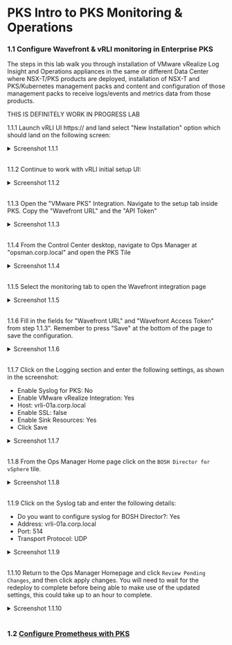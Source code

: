 # PKS Intro to PKS Monitoring & Operations

### 1.1 Configure Wavefront & vRLI monitoring in Enterprise PKS

The steps in this lab walk you through installation of VMware vRealize Log Insight and Operations appliances in the same or different Data Center where NSX-T/PKS products are deployed, installation of NSX-T and PKS/Kubernetes management packs and content and configuration of those management packs to receive logs/events and metrics data from those products.

THIS IS DEFINITELY WORK IN PROGRESS LAB

1.1.1 Launch vRLI UI https://<IP of vRLI server> and land select "New Installation" option which should land on the following screen:

<details><summary>Screenshot 1.1.1</summary>
<img src="Images/vrli1.png">
</details>
<br/>

1.1.2 Continue to work with vRLI initial setup UI:

<details><summary>Screenshot 1.1.2</summary>
<img src="Images/vrli2.png">
</details>
<br/>

1.1.3 Open the "VMware PKS" Integration. Navigate to the setup tab inside PKS. Copy the "Wavefront URL" and the "API Token"

<details><summary>Screenshot 1.1.3</summary>
<img src="Images/vrli3.png">
</details>
<br/>

1.1.4 From the Control Center desktop, navigate to Ops Manager at "opsman.corp.local" and open the PKS Tile

<details><summary>Screenshot 1.1.4</summary>
<img src="Images/vrli4.png">
</details>
<br/>

1.1.5 Select the monitoring tab to open the Wavefront integration page

<details><summary>Screenshot 1.1.5</summary>
<img src="Images/vrli5.png">
</details>
<br/>

1.1.6 Fill in the fields for "Wavefront URL" and "Wavefront Access Token" from step 1.1.3". Remember to press "Save" at the bottom of the page to save the configuration.

<details><summary>Screenshot 1.1.6</summary>
<img src="Images/vrli6.png">
</details>
<br/>

1.1.7 Click on the Logging section and enter the following settings, as shown in the screenshot:

- Enable Syslog for PKS: No
- Enable VMware vRealize Integration: Yes
 - Host: vrli-01a.corp.local
 - Enable SSL: false
 - Enable Sink Resources: Yes
- Click Save

<details><summary>Screenshot 1.1.7</summary>
<img src="Images/7.png">
</details>
<br/>

1.1.8 From the Ops Manager Home page click on the `BOSH Director for vSphere` tile.

<details><summary>Screenshot 1.1.8</summary>
<img src="Images/8.png">
</details>
<br/>

1.1.9 Click on the Syslog tab and enter the following details:

- Do you want to configure syslog for BOSH Director?: Yes
- Address: vrli-01a.corp.local
- Port: 514
- Transport Protocol: UDP

<details><summary>Screenshot 1.1.9</summary>
<img src="Images/9.png">
</details>
<br/>

1.1.10 Return to the Ops Manager Homepage and click `Review Pending Changes`, and then click apply changes. You will need to wait for the redeploy to complete before being able to make use of the updated settings, this could take up to an hour to complete.

<details><summary>Screenshot 1.1.10</summary>
<img src="Images/10.png">
</details>
<br/>

### 1.2 [Configure Prometheus with PKS](https://github.com/CNA-Tech/Apps-on-PKS/tree/master/prometheus)
